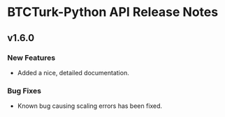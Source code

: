 # BTCTurk-Python API Release Notes

## v1.6.0

### New Features
* Added a nice, detailed documentation.

### Bug Fixes
* Known bug causing scaling errors has been fixed. 